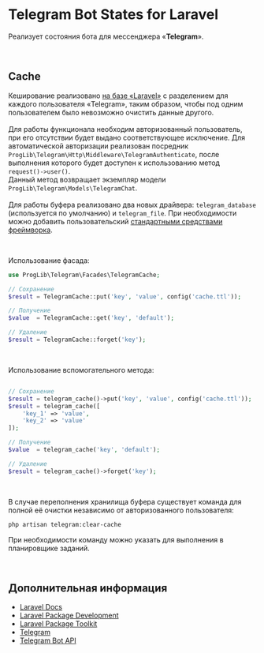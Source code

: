 # Telegram Bot States for Laravel

Реализует состояния бота для мессенджера «**Telegram**».

<br>

## Cache

Кеширование реализовано [на базе «Laravel»](https://laravel.com/docs/9.x/cache) с разделением для каждого пользователя «Telegram», таким образом, чтобы под одним пользователем было невозможно очистить данные другого.
<br>
<br>
Для работы функционала необходим авторизованный пользователь, при его отсутствии будет выдано соответствующее исключение.
Для автоматической авторизации реализован посредник `ProgLib\Telegram\Http\Middleware\TelegramAuthenticate`, после выполнения которого будет доступен к использованию метод `request()->user()`.
<br>
Данный метод возвращает экземпляр модели `ProgLib\Telegram\Models\TelegramChat`.
<br>
<br>
Для работы буфера реализовано два новых драйвера: `telegram_database` (используется по умолчанию) и `telegram_file`. При необходимости можно добавить пользовательский [стандартными средствами фреймворка](https://laravel.com/docs/9.x/cache#adding-custom-cache-drivers).

<br>

Использование фасада:
```php
use ProgLib\Telegram\Facades\TelegramCache;

// Сохранение
$result = TelegramCache::put('key', 'value', config('cache.ttl'));

// Получение
$value  = TelegramCache::get('key', 'default');

// Удаление
$result = TelegramCache::forget('key');
```

<br>

Использование вспомогательного метода:
```php

// Сохранение
$result = telegram_cache()->put('key', 'value', config('cache.ttl'));
$result = telegram_cache([
    'key_1' => 'value',
    'key_2' => 'value'
]);

// Получение
$value  = telegram_cache('key', 'default');

// Удаление
$result = telegram_cache()->forget('key');
```

<br>

В случае переполнения хранилища буфера существует команда для полной её очистки независимо от авторизованного пользователя:
```bash
php artisan telegram:clear-cache
```
При необходимости команду можно указать для выполнения в планировщике заданий.

<br>

## Дополнительная информация

- [Laravel Docs](https://laravel.com/docs)
- [Laravel Package Development](https://laravelpackage.com)
- [Laravel Package Toolkit](https://packages.tools/testbench)
- [Telegram](https://telegram.org)
- [Telegram Bot API](https://core.telegram.org/bots/api)
